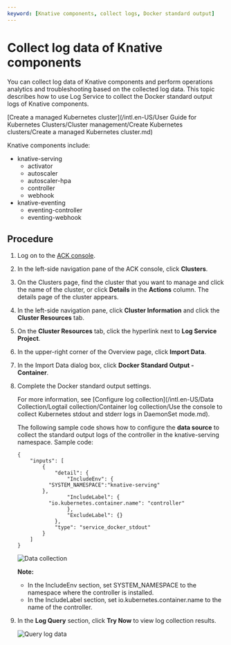 ```yaml
---
keyword: [Knative components, collect logs, Docker standard output]
---
```


# Collect log data of Knative components

You can collect log data of Knative components and perform operations analytics and troubleshooting based on the collected log data. This topic describes how to use Log Service to collect the Docker standard output logs of Knative components.

[Create a managed Kubernetes cluster](/intl.en-US/User Guide for Kubernetes Clusters/Cluster management/Create Kubernetes clusters/Create a managed Kubernetes cluster.md)

Knative components include:

-   knative-serving
    -   activator
    -   autoscaler
    -   autoscaler-hpa
    -   controller
    -   webhook
-   knative-eventing
    -   eventing-controller
    -   eventing-webhook

## Procedure

1.  Log on to the [ACK console](https://cs.console.aliyun.com).

2.  In the left-side navigation pane of the ACK console, click **Clusters**.

3.  On the Clusters page, find the cluster that you want to manage and click the name of the cluster, or click **Details** in the **Actions** column. The details page of the cluster appears.

4.  In the left-side navigation pane, click **Cluster Information** and click the **Cluster Resources** tab.

5.  On the **Cluster Resources** tab, click the hyperlink next to **Log Service Project**.

6.  In the upper-right corner of the Overview page, click **Import Data**.

7.  In the Import Data dialog box, click **Docker Standard Output - Container**.

8.  Complete the Docker standard output settings.

    For more information, see [Configure log collection](/intl.en-US/Data Collection/Logtail collection/Container log collection/Use the console to collect Kubernetes stdout and stderr logs in DaemonSet mode.md).

    The following sample code shows how to configure the **data source** to collect the standard output logs of the controller in the knative-serving namespace. Sample code:

    ```
    {
        "inputs": [
            {
                "detail": {
                    "IncludeEnv": {
              "SYSTEM_NAMESPACE":"knative-serving"
            },
                    "IncludeLabel": {
              "io.kubernetes.container.name": "controller"
                    },
                    "ExcludeLabel": {}
                },
                "type": "service_docker_stdout"
            }
        ]
    }
    ```

    ![Data collection](https://static-aliyun-doc.oss-accelerate.aliyuncs.com/assets/img/en-US/0065359951/p127942.png)

    **Note:**

    -   In the IncludeEnv section, set SYSTEM\_NAMESPACE to the namespace where the controller is installed.
    -   In the IncludeLabel section, set io.kubernetes.container.name to the name of the controller.
9.  In the **Log Query** section, click **Try Now** to view log collection results.

    ![Query log data](../images/p127947.png)



